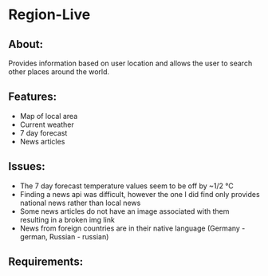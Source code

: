 # Region-Live
## About:
Provides information based on user location and allows the user to search other places around the world.

## Features:
- Map of local area
- Current weather
- 7 day forecast
- News articles

## Issues:
- The 7 day forecast temperature values seem to be off by ~1/2 °C
- Finding a news api was difficult, however the one I did find only provides national news rather than local news
- Some news articles do not have an image associated with them resulting in a broken img link
- News from foreign countries are in their native language (Germany - german, Russian - russian)

## Requirements:
